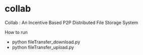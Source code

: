# collab
Collab : An Incentive Based P2P Distributed File Storage System

How to run
 * python fileTransfer_download.py
 * python fileTransfer_upload.py <file name> <sleep time in milisecond>
